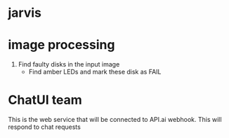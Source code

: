 # jarvis

# image processing
1) Find faulty disks in the input image
   - Find amber LEDs and mark these disk as FAIL

# ChatUI team
This is the web service that will be connected to API.ai webhook.
This will respond to chat requests


